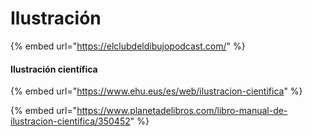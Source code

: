 # Ilustración

{% embed url="https://elclubdeldibujopodcast.com/" %}

#### Ilustración científica

{% embed url="https://www.ehu.eus/es/web/ilustracion-cientifica" %}

{% embed url="https://www.planetadelibros.com/libro-manual-de-ilustracion-cientifica/350452" %}
